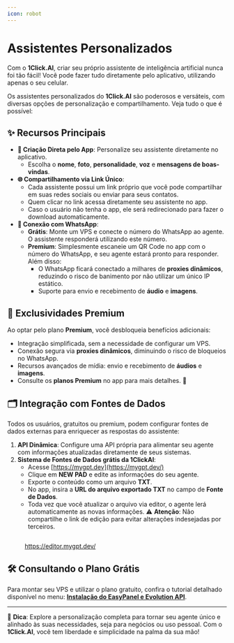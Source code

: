 ```yaml
---
icon: robot
---
```


# Assistentes Personalizados

Com o **1Click.AI**, criar seu próprio assistente de inteligência artificial nunca foi tão fácil! Você pode fazer tudo diretamente pelo aplicativo, utilizando apenas o seu celular.

Os assistentes personalizados do **1Click.AI** são poderosos e versáteis, com diversas opções de personalização e compartilhamento. Veja tudo o que é possível:

## ✨ Recursos Principais

* **📱 Criação Direta pelo App**: Personalize seu assistente diretamente no aplicativo.
  * Escolha o **nome**, **foto**, **personalidade**, **voz** e **mensagens de boas-vindas**.
* **🌐 Compartilhamento via Link Único**:
  * Cada assistente possui um link próprio que você pode compartilhar em suas redes sociais ou enviar para seus contatos.
  * Quem clicar no link acessa diretamente seu assistente no app.
  * Caso o usuário não tenha o app, ele será redirecionado para fazer o download automaticamente.
* **📲 Conexão com WhatsApp**:
  * **Grátis**: Monte um VPS e conecte o número do WhatsApp ao agente. O assistente responderá utilizando este número.
  * **Premium**: Simplesmente escaneie um QR Code no app com o número do WhatsApp, e seu agente estará pronto para responder. Além disso:
    * O WhatsApp ficará conectado a milhares de **proxies dinâmicos**, reduzindo o risco de banimento por não utilizar um único IP estático.
    * Suporte para envio e recebimento de **áudio** e **imagens**.

## 💎 Exclusividades Premium

Ao optar pelo plano **Premium**, você desbloqueia benefícios adicionais:

* Integração simplificada, sem a necessidade de configurar um VPS.
* Conexão segura via **proxies dinâmicos**, diminuindo o risco de bloqueios no WhatsApp.
* Recursos avançados de mídia: envio e recebimento de **áudios** e **imagens**.
* Consulte os **planos Premium** no app para mais detalhes. 🛒

## 🗂️ Integração com Fontes de Dados

Todos os usuários, gratuitos ou premium, podem configurar fontes de dados externas para enriquecer as respostas do assistente:

1. **API Dinâmica**: Configure uma API própria para alimentar seu agente com informações atualizadas diretamente de seus sistemas.
2. **Sistema de Fontes de Dados grátis da 1ClickAI**:
   * Acesse [https://mygpt.dev](https://mygpt.dev/)
   * Clique em **NEW PAD** e edite as informações do seu agente.
   * Exporte o conteúdo como um arquivo **TXT**.
   * No app, insira a **URL do arquivo exportado TXT** no campo de **Fonte de Dados**.
   * Toda vez que você atualizar o arquivo via editor, o agente lerá automaticamente as novas informações. ⚠️ **Atenção**: Não compartilhe o link de edição para evitar alterações indesejadas por terceiros.

<figure><img src="../.gitbook/assets/Captura de Tela 2024-11-30 às 16.49.55.png" alt=""><figcaption><p><a href="https://editor.mygpt.dev/">https://editor.mygpt.dev/</a></p></figcaption></figure>

## 🛠️ Consultando o Plano Grátis

Para montar seu VPS e utilizar o plano gratuito, confira o tutorial detalhado disponível no menu: [**Instalação do EasyPanel e Evolution API**](../tutorial-easypanel.md).

***

💬 **Dica**: Explore a personalização completa para tornar seu agente único e alinhado às suas necessidades, seja para negócios ou uso pessoal. Com o **1Click.AI**, você tem liberdade e simplicidade na palma da sua mão!
